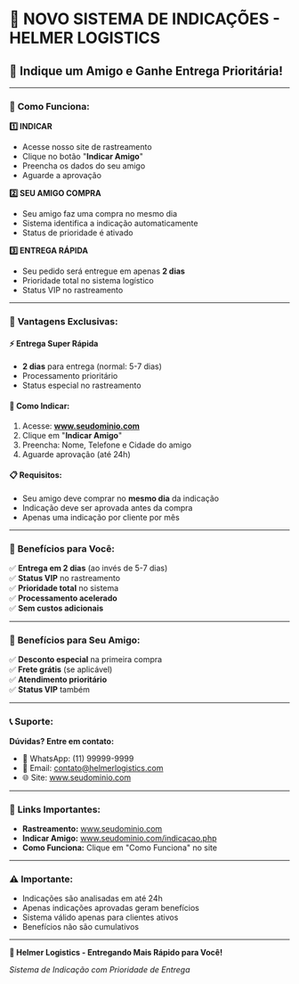 # 📢 **NOVO SISTEMA DE INDICAÇÕES - HELMER LOGISTICS**

## 🎉 **Indique um Amigo e Ganhe Entrega Prioritária!**

---

### 📱 **Como Funciona:**

**1️⃣ INDICAR**
- Acesse nosso site de rastreamento
- Clique no botão "**Indicar Amigo**"
- Preencha os dados do seu amigo
- Aguarde a aprovação

**2️⃣ SEU AMIGO COMPRA**
- Seu amigo faz uma compra no mesmo dia
- Sistema identifica a indicação automaticamente
- Status de prioridade é ativado

**3️⃣ ENTREGA RÁPIDA**
- Seu pedido será entregue em apenas **2 dias**
- Prioridade total no sistema logístico
- Status VIP no rastreamento

---

### 🚀 **Vantagens Exclusivas:**

#### ⚡ **Entrega Super Rápida**
- **2 dias** para entrega (normal: 5-7 dias)
- Processamento prioritário
- Status especial no rastreamento

#### 🎯 **Como Indicar:**
1. Acesse: **www.seudominio.com**
2. Clique em "**Indicar Amigo**"
3. Preencha: Nome, Telefone e Cidade do amigo
4. Aguarde aprovação (até 24h)

#### 📋 **Requisitos:**
- Seu amigo deve comprar no **mesmo dia** da indicação
- Indicação deve ser aprovada antes da compra
- Apenas uma indicação por cliente por mês

---

### 💎 **Benefícios para Você:**

✅ **Entrega em 2 dias** (ao invés de 5-7 dias)  
✅ **Status VIP** no rastreamento  
✅ **Prioridade total** no sistema  
✅ **Processamento acelerado**  
✅ **Sem custos adicionais**  

---

### 🎁 **Benefícios para Seu Amigo:**

✅ **Desconto especial** na primeira compra  
✅ **Frete grátis** (se aplicável)  
✅ **Atendimento prioritário**  
✅ **Status VIP** também  

---

### 📞 **Suporte:**

**Dúvidas? Entre em contato:**
- 📱 WhatsApp: (11) 99999-9999
- 📧 Email: contato@helmerlogistics.com
- 🌐 Site: www.seudominio.com

---

### 🔗 **Links Importantes:**

- **Rastreamento:** www.seudominio.com
- **Indicar Amigo:** www.seudominio.com/indicacao.php
- **Como Funciona:** Clique em "Como Funciona" no site

---

### ⚠️ **Importante:**

- Indicações são analisadas em até 24h
- Apenas indicações aprovadas geram benefícios
- Sistema válido apenas para clientes ativos
- Benefícios não são cumulativos

---

**🚀 Helmer Logistics - Entregando Mais Rápido para Você!**

*Sistema de Indicação com Prioridade de Entrega*

